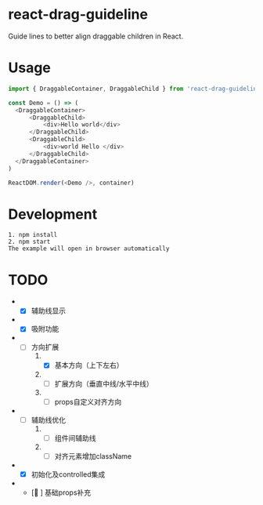 # react-drag-guideline
Guide lines to better align draggable children in React.

# Usage
```js
import { DraggableContainer, DraggableChild } from 'react-drag-guideline'

const Demo = () => (
  <DraggableContainer>
      <DraggableChild>
          <div>Hello world</div>
      </DraggableChild>
      <DraggableChild>
          <div>world Hello </div>
      </DraggableChild>
  </DraggableContainer>
)

ReactDOM.render(<Demo />, container)
```

# Development
```
1. npm install
2. npm start
The example will open in browser automatically
```


# TODO
- - [x] 辅助线显示
- - [x] 吸附功能
- - [ ] 方向扩展
    1. - [x] 基本方向（上下左右）
    2. - [ ] 扩展方向（垂直中线/水平中线）
    3. - [ ] props自定义对齐方向
- - [ ] 辅助线优化
    1. - [ ] 组件间辅助线
    2. - [ ] 对齐元素增加className
- - [x] 初始化及controlled集成
- - [ ] 基础props补充